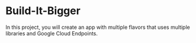 # Build-It-Bigger
In this project, you will create an app with multiple flavors that uses multiple libraries and Google Cloud Endpoints.
